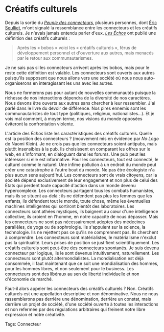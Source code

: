# Créatifs culturels

Depuis la sortie du [*Peuple des connecteurs*](/le-peuple-des-connecteurs/), plusieurs personnes, dont [Éric Seulliet](http://www.e-mergences.net/ProjetCC.html), m'ont signalé la ressemblance entre les connecteurs et les créatifs culturels. Je n'avais jamais entendu parler d'eux. [*Les Échos*](http://www.lesechos.fr/info/rew_metiers/4388732.htm) ont publié une définition des créatifs culturels :

> Après les « bobos » voici les « créatifs culturels », férus de développement personnel et d'ouverture aux autres, mais menacés par le retour aux communautarismes.

Je ne sais pas si les connecteurs arrivent après les bobos, mais pour le reste cette définition est valable. Les connecteurs sont ouverts aux autres puisqu'ils supposent que nous allons vers une société où nous nous auto-organiserons en interagissant les uns avec les autres.

Nous ne formerons pas pour autant de nouvelles communautés puisque la richesse de nos interactions dépendra de la diversité de nos caractères. Nous devons être ouverts aux autres sans chercher à leur ressembler. J'ai parlé dans le livre du devoir de différence. Nos pires ennemis sont les communautaristes de tout type (politiques, religieux, nationalistes...). Et je vois mal comment, à moyen terme, nos visions du monde opposées éviteront la confrontation violente.

L'article des *Échos* liste les caractéristiques des créatifs culturels. Quelle est la position des connecteurs ?
 (mouvement mis en évidence par *No Logo* de Naomi Klein). Je ne crois pas que les connecteurs soient antipubs, mais plutôt insensibles à la pub. Ils choisissent en comparant les offres sur le web, en s'informant, en dialoguant dans les forums. Une pub peut les intéresser si elle est informative.
 Pour les connecteurs, tout est connecté, le culturel comme le naturel. Une infime pollution à un endroit du monde peut créer une catastrophe à l'autre bout du monde. Ne pas être écologiste n'a plus aucun sens aujourd'hui.
 Les connecteurs sont de vrais citoyens, car la société dépend exclusivement de leur engagement et non plus de celui des États qui perdent toute capacité d'action dans un monde devenu hypercomplexe.
 Les connecteurs partagent tous les combats humanistes, mais ils se situent au-delà : ils ne défendent pas plus les femmes que les enfants, ils défendent tout le monde, toute chose, même les éventuelles machines intelligentes qui sortiront bientôt des laboratoires.
 Les connecteurs sont athées mystiques, ils baignent au cœur d'une intelligence collective, ils croient en l'homme, en notre capacité de nous dépasser. Mais les connecteurs ne sont pas nécessairement adeptes des médecines parallèles, de yoga ou de sophrologie. Ils s'appuient sur la science, la technologie. Ils ne rejettent pas ce qu'ils ne comprennent pas. Ils cherchent à comprendre. Les connecteurs sont matérialistes, le matérialisme n'exclut pas la spiritualité. Leurs prises de position se justifient scientifiquement. Les créatifs culturels sont peut-être des connecteurs spontanés. Je suis devenu connecteur par logique, ils le sont devenus intuitivement, naturellement.
 Les connecteurs sont plutôt altermondialistes. La mondialisation est déjà consommée, il faut maintenant que ce soit une mondialisation des hommes, pour les hommes libres, et non seulement pour le business. Les connecteurs sont des libéraux au sen de liberté individuelle et non d'économie de marché.

Faut-il alors appeler les connecteurs des créatifs culturels ? Non. Créatifs culturels est une appellation descriptive et non dénominative. Nous ne nous rassemblerons pas derrière une dénomination, derrière un constat, mais derrière un projet de société, d'une société ouverte à toutes les interactions et non refermée par des régulations arbitraires qui freinent notre libre expression et notre créativité.

Tags: Connecteur
